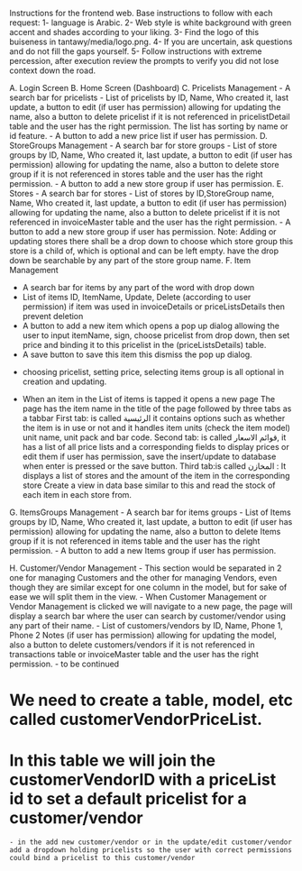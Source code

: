 Instructions for the frontend web.
Base instructions to follow with each request:
1- language is Arabic.
2- Web style is white background with green accent and shades according to your liking.
3- Find the logo of this buiseness in tantawy/media/logo.png.
4- If you are uncertain, ask questions and do not fill the gaps yourself.
5- Follow instructions with extreme percession, after execution review the prompts to verify you did not lose context down the road.

A. Login Screen
B. Home Screen (Dashboard)
C. Pricelists Management
    - A search bar for pricelists
    - List of pricelists by ID, Name, Who created it, last update, a button to edit
    (if user has permission) allowing for updating the name, also a button to delete pricelist if it is not referenced in pricelistDetail table and the user has the right permission.
    The list has sorting by name or id feature.
    - A button to add a new price list if user has permission.
D. StoreGroups Management
    - A search bar for store groups
    - List of store groups by ID, Name,  Who created it, last update, a button to edit
    (if user has permission) allowing for updating the name, also a button to delete store group if it is not referenced in stores table and the user has the right permission.
    - A button to add a new store group if user has permission.
E. Stores
    - A search bar for stores
    - List of stores by ID,StoreGroup name, Name, Who created it, last update, a button to edit
    (if user has permission) allowing for updating the name, also a button to delete pricelist if it is not referenced in invoiceMaster table and the user has the right permission.
    - A button to add a new store group if user has permission.
    Note: Adding or updating stores there shall be a drop down to choose which store group this store is a child of, which is optional and can be left empty. have the drop down be searchable by any part of the store group name.
F. Item Management
- A search bar for items by any part of the word with drop down
- List of items ID, ItemName, Update, Delete (according to user permission)
if item was used in invoiceDetails or priceListsDetails then prevent deletion
- A button to add a new item which opens a pop up dialog allowing the user to input itemName, sign, choose pricelist from drop down, then set price and binding it to this pricelist in the (priceListsDetails) table.
- A save button to save this item this dismiss the pop up dialog.
* choosing pricelist, setting price, selecting items group is all optional in creation and updating.
- When an item in the List of items is tapped it opens a new page
The page has the item name in the title of the page
followed by three tabs as a tabbar 
First tab: is called الرئيسية 
it contains options such as whether the item is in use or not
and it handles item units (check the item model) unit name, unit pack and bar code.
Second tab: is called قوائم الاسعار, it has a list of all price lists and a corresponding fields to display prices or edit them if user has permission, save the insert/update to database when enter is pressed or the save button.
Third tab:is called المخازن :
It displays a list of stores and the amount of the item in the corresponding store
Create a view in data base similar to this and read the stock of each item in each store from.

G. ItemsGroups Management
    - A search bar for items groups
    - List of Items groups by ID, Name,  Who created it, last update, a button to edit
    (if user has permission) allowing for updating the name, also a button to delete Items group if it is not referenced in items table and the user has the right permission.
    - A button to add a new Items group if user has permission.

H. Customer/Vendor Management
    - This section would be separated in 2 one for managing Customers and the other for managing Vendors, even though they are similar except for one column in the model, but for sake of ease we will split them in the view.
    - When Customer Management or Vendor Management is clicked we will navigate to a new page, the page will display a search bar where the user can search by customer/vendor using any part of their name.
    - List of customers/vendors by ID, Name, Phone 1, Phone 2 Notes
    (if user has permission) allowing for updating the model, also a button to delete customers/vendors if it is not referenced in transactions table or invoiceMaster table and the user has the right permission.
    - to be continued

# We need to create a table, model, etc called customerVendorPriceList.
# In this table we will join the customerVendorID with a priceList id to set a default pricelist for a customer/vendor
    - in the add new customer/vendor or in the update/edit customer/vendor add a dropdown holding pricelists so the user with correct permissions could bind a pricelist to this customer/vendor